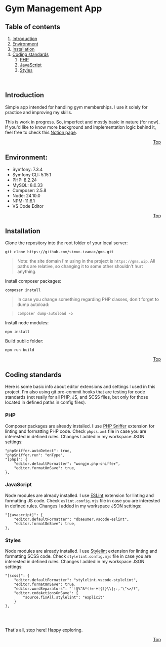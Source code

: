 <div id="top"></div>

# Gym Management App

## Table of contents
1. [Introduction](#introduction)
2. [Environment](#environment)
3. [Installation](#installation)
4. [Coding standards](#coding-standards)
	1. [PHP](#standards-php)
	2. [JavaScript](#standards-js)
	2. [Styles](#standards-styles)

<br>

<div id="introduction"></div>

## Introduction

Simple app intended for handling gym memberships. I use it solely for practice and improving my skills.

This is work in progress. So, imperfect and mostly basic in nature (for now). If you'd like to know more background and implementation logic behind it, feel free to check this [Notion page](https://www.notion.so/just-simun/Gym-Management-System-GMS-299ca0e180ff800bae26ccac47d8f4c5).

<div align="right">

[Top](#top)

</div>

<div id="environment"></div>

## Environment:

- Symfony: 7.3.4
- Symfony CLI: 5.15.1
- PHP: 8.2.24
- MySQL: 8.0.33
- Composer: 2.5.8
- Node: 24.10.0
- NPM: 11.6.1
- VS Code Editor

<div align="right">

[Top](#top)

</div>

<div id="installation"></div>

## Installation

Clone the repository into the root folder of your local server:

```
git clone https://github.com/simun-ivanac/gms.git
```

> Note: the site domain I'm using in the project is ```https://gms.wip```.
> All paths are relative, so changing it to some other shouldn't hurt anything.

Install composer packages:

```
composer install
```

> In case you change something regarding PHP classes, don't forget to dump autoload:

> ```
> composer dump-autoload -o
> ```

Install node modules:

```
npm install
```

Build public folder:

```
npm run build
```

<div align="right">

[Top](#top)

</div>

<div id="coding-standards"></div>

## Coding standards

Here is some basic info about editor extensions and settings I used in this project.
I'm also using git pre-commit hooks that are testing for code standards (not really for all PHP, JS, and SCSS files, but only for those located in defined paths in config files).

<div id="standards-php"></div>

### PHP

Composer packages are already installed. I use <a href="https://marketplace.visualstudio.com/items?itemName=wongjn.php-sniffer" target="_blank">PHP Sniffer</a> extension for linting and formatting PHP code.
Check ```phpcs.xml``` file in case you are interested in defined rules.
Changes I added in my workspace JSON settings:

```
"phpSniffer.autoDetect": true,
"phpSniffer.run": "onType",
"[php]": {
	"editor.defaultFormatter": "wongjn.php-sniffer",
	"editor.formatOnSave": true,
},
```
<div id="standards-js"></div>

### JavaScript

Node modules are already installed. I use <a href="https://marketplace.visualstudio.com/items?itemName=dbaeumer.vscode-eslint" target="_blank">ESLint</a> extension for linting and formatting JS code.
Check ```eslint.config.mjs``` file in case you are interested in defined rules.
Changes I added in my workspace JSON settings:

```
"[javascript]": {
	"editor.defaultFormatter": "dbaeumer.vscode-eslint",
	"editor.formatOnSave": true,
},
```

<div id="standards-styles"></div>

### Styles

Node modules are already installed. I use <a href="https://marketplace.visualstudio.com/items?itemName=stylelint.vscode-stylelint" target="_blank">Stylelint</a> extension for linting and formatting SCSS code.
Check ```stylelint.config.mjs``` file in case you are interested in defined rules.
Changes I added in my workspace JSON settings:

```
"[scss]": {
	"editor.defaultFormatter": "stylelint.vscode-stylelint",
	"editor.formatOnSave": true,
	"editor.wordSeparators": "`!@%^&*()=-+[{]}\\|;:,'\"<>/?",
	"editor.codeActionsOnSave": {
		"source.fixAll.stylelint": "explicit"
	}
},
```

<br>
<br>

That's all, stop here! Happy exploring.

<div align="right">

[Top](#top)

</div>
